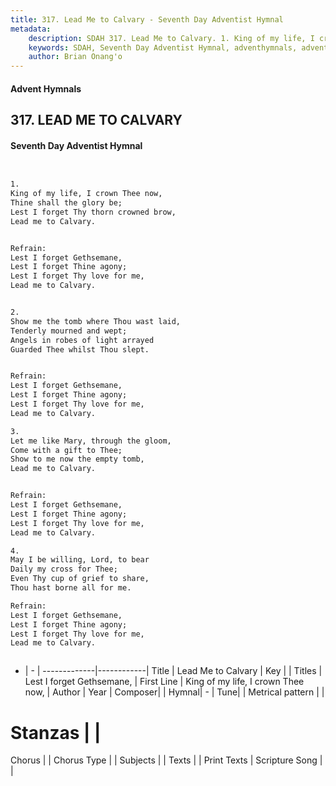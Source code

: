 ```yaml
---
title: 317. Lead Me to Calvary - Seventh Day Adventist Hymnal
metadata:
    description: SDAH 317. Lead Me to Calvary. 1. King of my life, I crown Thee now, Thine shall the glory be; Lest I forget Thy thorn crowned brow, Lead me to Calvary. 
    keywords: SDAH, Seventh Day Adventist Hymnal, adventhymnals, advent hymnals, Lead Me to Calvary, King of my life, I crown Thee now, ,Lest I forget Gethsemane,
    author: Brian Onang'o
---
```


#### Advent Hymnals
## 317. LEAD ME TO CALVARY
#### Seventh Day Adventist Hymnal

```txt


1.
King of my life, I crown Thee now,
Thine shall the glory be;
Lest I forget Thy thorn crowned brow,
Lead me to Calvary.


Refrain:
Lest I forget Gethsemane,
Lest I forget Thine agony;
Lest I forget Thy love for me,
Lead me to Calvary.


2.
Show me the tomb where Thou wast laid,
Tenderly mourned and wept;
Angels in robes of light arrayed
Guarded Thee whilst Thou slept.


Refrain:
Lest I forget Gethsemane,
Lest I forget Thine agony;
Lest I forget Thy love for me,
Lead me to Calvary.

3.
Let me like Mary, through the gloom,
Come with a gift to Thee;
Show to me now the empty tomb,
Lead me to Calvary.


Refrain:
Lest I forget Gethsemane,
Lest I forget Thine agony;
Lest I forget Thy love for me,
Lead me to Calvary.

4.
May I be willing, Lord, to bear
Daily my cross for Thee;
Even Thy cup of grief to share,
Thou hast borne all for me.

Refrain:
Lest I forget Gethsemane,
Lest I forget Thine agony;
Lest I forget Thy love for me,
Lead me to Calvary.



```

- |   -  |
-------------|------------|
Title | Lead Me to Calvary |
Key |  |
Titles | Lest I forget Gethsemane, |
First Line | King of my life, I crown Thee now, |
Author | 
Year | 
Composer|  |
Hymnal|  - |
Tune|  |
Metrical pattern | |
# Stanzas |  |
Chorus |  |
Chorus Type |  |
Subjects |  |
Texts |  |
Print Texts | 
Scripture Song |  |
  
